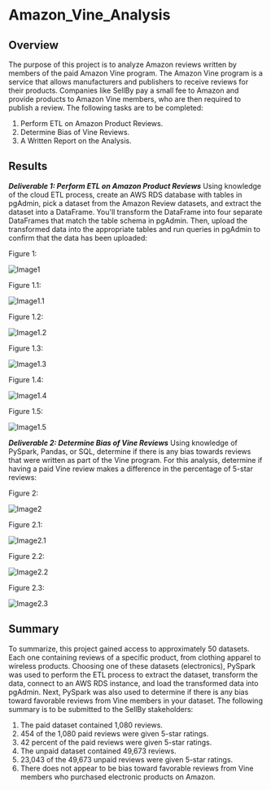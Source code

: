 # Amazon_Vine_Analysis

## Overview

The purpose of this project is to analyze Amazon reviews written by members of the paid Amazon Vine program. The Amazon Vine program is a service that allows manufacturers and publishers to receive reviews for their products. Companies like SellBy pay a small fee to Amazon and provide products to Amazon Vine members, who are then required to publish a review. The following tasks are to be completed: 

1. Perform ETL on Amazon Product Reviews.
2. Determine Bias of Vine Reviews.
3. A Written Report on the Analysis.

## Results

***Deliverable 1: Perform ETL on Amazon Product Reviews***
Using knowledge of the cloud ETL process, create an AWS RDS database with tables in pgAdmin, pick a dataset from the Amazon Review datasets, and extract the dataset into a DataFrame. You'll transform the DataFrame into four separate DataFrames that match the table schema in pgAdmin. Then, upload the transformed data into the appropriate tables and run queries in pgAdmin to confirm that the data has been uploaded:

Figure 1:

![Image1](https://raw.githubusercontent.com/krismbah/Amazon_Vine_Analysis/main/D1.png)

Figure 1.1:

![Image1.1](https://raw.githubusercontent.com/krismbah/Amazon_Vine_Analysis/main/D1.1.png)

Figure 1.2:

![Image1.2](https://raw.githubusercontent.com/krismbah/Amazon_Vine_Analysis/main/D1.2.png)

Figure 1.3:

![Image1.3](https://raw.githubusercontent.com/krismbah/Amazon_Vine_Analysis/main/D1.3.png)

Figure 1.4:

![Image1.4](https://raw.githubusercontent.com/krismbah/Amazon_Vine_Analysis/main/D1.4.png)

Figure 1.5:

![Image1.5](https://raw.githubusercontent.com/krismbah/Amazon_Vine_Analysis/main/D1.5.png)


***Deliverable 2: Determine Bias of Vine Reviews***
Using knowledge of PySpark, Pandas, or SQL, determine if there is any bias towards reviews that were written as part of the Vine program. For this analysis, determine if having a paid Vine review makes a difference in the percentage of 5-star reviews:

Figure 2:

![Image2](https://raw.githubusercontent.com/krismbah/Amazon_Vine_Analysis/main/D2.png)

Figure 2.1:

![Image2.1](https://raw.githubusercontent.com/krismbah/Amazon_Vine_Analysis/main/D2.1.png)

Figure 2.2:

![Image2.2](https://raw.githubusercontent.com/krismbah/Amazon_Vine_Analysis/main/D2.2.png)

Figure 2.3:

![Image2.3](https://raw.githubusercontent.com/krismbah/Amazon_Vine_Analysis/main/D2.3.png)


## Summary

To summarize, this project gained access to approximately 50 datasets. Each one containing reviews of a specific product, from clothing apparel to wireless products. Choosing one of these datasets (electronics), PySpark was used to perform the ETL process to extract the dataset, transform the data, connect to an AWS RDS instance, and load the transformed data into pgAdmin. Next, PySpark was also used to determine if there is any bias toward favorable reviews from Vine members in your dataset. The following summary is to be submitted to the SellBy stakeholders:

1. The paid dataset contained 1,080 reviews.
2. 454 of the 1,080 paid reviews were given 5-star ratings.
3. 42 percent of the paid reviews were given 5-star ratings.
4. The unpaid dataset contained 49,673 reviews.
5. 23,043 of the 49,673 unpaid reviews were given 5-star ratings.
6. There does not appear to be bias toward favorable reviews from Vine members who purchased electronic products on Amazon.
